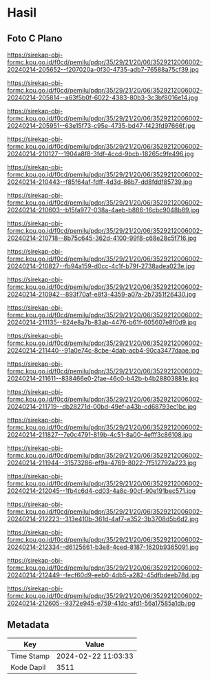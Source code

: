 # Hasil

## Foto C Plano

https://sirekap-obj-formc.kpu.go.id/f0cd/pemilu/pdpr/35/29/21/20/06/3529212006002-20240214-205652--f207020a-0f30-4735-adb7-76588a75cf39.jpg

https://sirekap-obj-formc.kpu.go.id/f0cd/pemilu/pdpr/35/29/21/20/06/3529212006002-20240214-205814--a63f5b0f-6022-4383-80b3-3c3bf8016e14.jpg

https://sirekap-obj-formc.kpu.go.id/f0cd/pemilu/pdpr/35/29/21/20/06/3529212006002-20240214-205951--63e15f73-c95e-4735-bd47-f423fd97666f.jpg

https://sirekap-obj-formc.kpu.go.id/f0cd/pemilu/pdpr/35/29/21/20/06/3529212006002-20240214-210127--1904a8f8-3fdf-4ccd-9bcb-18265c9fe496.jpg

https://sirekap-obj-formc.kpu.go.id/f0cd/pemilu/pdpr/35/29/21/20/06/3529212006002-20240214-210443--f85f64af-fdff-4d3d-86b7-dd8fddf85739.jpg

https://sirekap-obj-formc.kpu.go.id/f0cd/pemilu/pdpr/35/29/21/20/06/3529212006002-20240214-210603--b15fa977-038a-4aeb-b886-16cbc9048b89.jpg

https://sirekap-obj-formc.kpu.go.id/f0cd/pemilu/pdpr/35/29/21/20/06/3529212006002-20240214-210718--8b75c645-362d-4100-99f8-c68e28c5f716.jpg

https://sirekap-obj-formc.kpu.go.id/f0cd/pemilu/pdpr/35/29/21/20/06/3529212006002-20240214-210827--fb94a159-d0cc-4c1f-b79f-2738adea023e.jpg

https://sirekap-obj-formc.kpu.go.id/f0cd/pemilu/pdpr/35/29/21/20/06/3529212006002-20240214-210942--893f70af-e8f3-4359-a07a-2b7351f26430.jpg

https://sirekap-obj-formc.kpu.go.id/f0cd/pemilu/pdpr/35/29/21/20/06/3529212006002-20240214-211135--824e8a7b-83ab-4476-b61f-605607e8f0d9.jpg

https://sirekap-obj-formc.kpu.go.id/f0cd/pemilu/pdpr/35/29/21/20/06/3529212006002-20240214-211440--91a0e74c-8cbe-4dab-acb4-90ca3477daae.jpg

https://sirekap-obj-formc.kpu.go.id/f0cd/pemilu/pdpr/35/29/21/20/06/3529212006002-20240214-211611--838466e0-2fae-46c0-b42b-b4b28803881e.jpg

https://sirekap-obj-formc.kpu.go.id/f0cd/pemilu/pdpr/35/29/21/20/06/3529212006002-20240214-211719--db28271d-00bd-49ef-a43b-cd68793ec1bc.jpg

https://sirekap-obj-formc.kpu.go.id/f0cd/pemilu/pdpr/35/29/21/20/06/3529212006002-20240214-211827--7e0c4791-819b-4c51-8a00-4efff3c86108.jpg

https://sirekap-obj-formc.kpu.go.id/f0cd/pemilu/pdpr/35/29/21/20/06/3529212006002-20240214-211944--31573286-ef9a-4769-8022-7f512792a223.jpg

https://sirekap-obj-formc.kpu.go.id/f0cd/pemilu/pdpr/35/29/21/20/06/3529212006002-20240214-212045--1fb4c6d4-cd03-4a8c-90cf-90e191bec571.jpg

https://sirekap-obj-formc.kpu.go.id/f0cd/pemilu/pdpr/35/29/21/20/06/3529212006002-20240214-212223--313e410b-361d-4af7-a352-3b3708d5b6d2.jpg

https://sirekap-obj-formc.kpu.go.id/f0cd/pemilu/pdpr/35/29/21/20/06/3529212006002-20240214-212334--d6125661-b3e8-4ced-8187-1620b9365091.jpg

https://sirekap-obj-formc.kpu.go.id/f0cd/pemilu/pdpr/35/29/21/20/06/3529212006002-20240214-212449--fecf60d9-eeb0-4db5-a282-45dfbdeeb78d.jpg

https://sirekap-obj-formc.kpu.go.id/f0cd/pemilu/pdpr/35/29/21/20/06/3529212006002-20240214-212605--9372e945-e759-41dc-afd1-56a17585a1db.jpg


## Metadata

| Key        | Value               |
| ---------- | ------------------- |
| Time Stamp | 2024-02-22 11:03:33 |
| Kode Dapil | 3511                |



